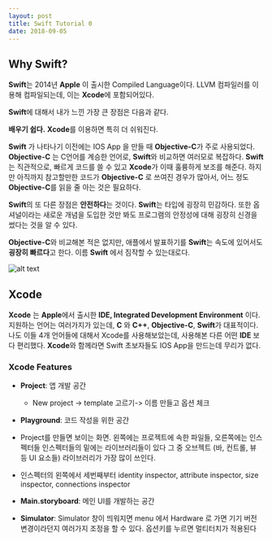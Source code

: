 ```yaml
---
layout: post
title: Swift Tutorial 0
date: 2018-09-05
---
```


## Why Swift?

**Swift**는 2014년 **Apple** 이 출시한 Compiled Language이다. LLVM 컴파일러를 이용해 컴파일되는데, 이는 **Xcode**에 포함되어있다.

**Swift**에 대해서 내가 느낀 가장 큰 장점은 다음과 같다.

**배우기 쉽다.** **Xcode**를 이용하면 특히 더 쉬워진다.

**Swift** 가 나타나기 이전에는 IOS App 을 만들 때 **Objective-C**가 주로 사용되었다. **Objective-C** 는 C언어를 계승한 언어로, **Swift**와 비교하면 여러모로 복잡하다. **Swift** 는 직관적으로, 빠르게 코드를 쓸 수 있고 **Xcode**가 이때 훌륭하게 보조를 해준다. 하지만 아직까지 참고할만한 코드가 **Objective-C** 로 쓰여진 경우가 많아서, 어느 정도 **Objective-C**를 읽을 줄 아는 것은 필요하다.

**Swift**의 또 다른 장점은 **안전하다**는 것이다. **Swift**는 타입에 굉장히 민감하다. 또한 옵셔널이라는 새로운 개념을 도입한 것만 봐도 프로그램의 안정성에 대해 굉장히 신경을 썼다는 것을 알 수 있다. 

**Objective-C**와 비교해본 적은 없지만, 애플에서 발표하기를 **Swift**는 속도에 있어서도 **굉장히 빠르다**고 한다. 이름 **Swift** 에서 짐작할 수 있는대로다.

![alt text](https://github.com/Suhee05/Suhee05.github.io/blob/master/images/swift1.png?raw=true)

## Xcode

**Xcode** 는 **Apple**에서 출시한 **IDE, Integrated Development Environment** 이다. 지원하는 언어는 여러가지가 있는데, **C** 와 **C++**, **Objective-C**, **Swift**가 대표적이다. 나도 이들 4개 언어들에 대해서 Xcode를 사용해보았는데, 사용해본 다른 어떤 **IDE** 보다 편리했다. **Xcode**와 함께라면 Swift 초보자들도 IOS App을 만드는데 무리가 없다.

### Xcode Features

- **Project**: 앱 개발 공간
	- New project -> template 고르기-> 이름 만들고 옵션 체크 
- **Playground**: 코드 작성을 위한 공간

- Project를 만들면 보이는 화면. 왼쪽에는 프로젝트에 속한 파일들, 오른쪽에는 인스펙터들 인스펙터들의 밑에는 라이브러리들이 있다 그 중 오브젝트 (바, 컨트롤, 뷰 등 UI 요소들) 라이브러리가 가장 많이 쓰인다. 
- 인스펙터의 왼쪽에서 세번째부터 identity inspector, attribute inspector, size inspector, connections inspector
- **Main.storyboard**: 메인 UI를 개발하는 공간
- **Simulator**: Simulator 창이 띄워지면 menu 에서 Hardware 로 가면 기기 버전 변경이라던지 여러가지 조정을 할 수 있다. 옵션키를 누르면 멀티터치가 적용된다


